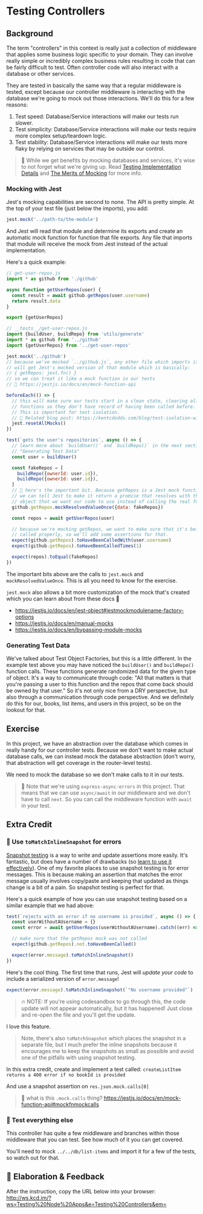 # Testing Controllers

## Background

The term "controllers" in this context is really just a collection of middleware
that applies some business logic specific to your domain. They can involve
really simple or incredibly complex business rules resulting in code that can be
fairly difficult to test. Often controller code will also interact with a
database or other services.

They are tested in basically the same way that a regular middleware is tested,
except because our controller middleware is interacting with the database we're
going to mock out those interactions. We'll do this for a few reasons:

1. Test speed: Database/Service interactions will make our tests run slower.
2. Test simplicity: Database/Service interactions will make our tests require
   more complex setup/teardown logic.
3. Test stability: Database/Service interactions will make our tests more flaky
   by relying on services that may be outside our control.

> 🦉 While we get benefits by mocking databases and services, it's wise to not
> forget what we're giving up. Read
> [Testing Implementation Details](https://kentcdodds.com/blog/testing-implementation-details)
> and [The Merits of Mocking](https://kentcdodds.com/blog/the-merits-of-mocking)
> for more info.

### Mocking with Jest

Jest's mocking capabilities are second to none. The API is pretty simple. At the
top of your test file (just below the imports), you add:

```javascript
jest.mock('../path-to/the-module')
```

And Jest will read that module and determine its exports and create an automatic
mock function for function that file exports. Any file that imports that module
will receive the mock from Jest instead of the actual implementation.

Here's a quick example:

```javascript
// get-user-repos.js
import * as github from './github'

async function getUserRepos(user) {
  const result = await github.getRepos(user.username)
  return result.data
}

export {getUserRepos}

// __tests__/get-user-repos.js
import {buildUser, buildRepo} from 'utils/generate'
import * as github from '../github'
import {getUserRepos} from '../get-user-repos'

jest.mock('../github')
// because we've mocked `../github.js`, any other file which imports it
// will get Jest's mocked version of that module which is basically:
// { getRepos: jest.fn() }
// so we can treat it like a mock function in our tests
// 📜 https://jestjs.io/docs/en/mock-function-api

beforeEach(() => {
  // this will make sure our tests start in a clean state, clearing all mock
  // functions so they don't have record of having been called before.
  // This is important for test isolation.
  // 📜 Related blog post: https://kentcdodds.com/blog/test-isolation-with-react
  jest.resetAllMocks()
})

test(`gets the user's repositories`, async () => {
  // learn more about `buildUser()` and `buildRepo()` in the next section
  // "Generating Test Data"
  const user = buildUser()

  const fakeRepos = [
    buildRepo({ownerId: user.id}),
    buildRepo({ownerId: user.id}),
  ]
  // 🦉 here's the important bit. Because getRepos is a Jest mock function,
  // we can tell Jest to make it return a promise that resolves with the
  // object that we want our code to use instead of calling the real function.
  github.getRepos.mockResolvedValueOnce({data: fakeRepos})

  const repos = await getUserRepos(user)

  // because we're mocking getRepos, we want to make sure that it's being
  // called properly, so we'll add some assertions for that.
  expect(github.getRepos).toHaveBeenCalledWith(user.username)
  expect(github.getRepos).toHaveBeenCalledTimes(1)

  expect(repos).toEqual(fakeRepos)
})
```

The important bits above are the calls to `jest.mock` and
`mockResolvedValueOnce`. This is all you need to know for the exercise.

`jest.mock` also allows a bit more customization of the mock that's created
which you can learn about from these docs 📜

- https://jestjs.io/docs/en/jest-object#jestmockmodulename-factory-options
- https://jestjs.io/docs/en/manual-mocks
- https://jestjs.io/docs/en/bypassing-module-mocks

### Generating Test Data

We've talked about Test Object Factories, but this is a little different. In the
example test above you may have noticed the `buildUser()` and `buildRepo()`
function calls. These functions generate randomized data for the given type of
object. It's a way to communicate through code: "All that matters is that you're
passing a user to this function and the repos that come back should be owned by
that user." So it's not only nice from a DRY perspective, but also through a
communication through code perspective. And we definitely do this for our,
books, list items, and users in this project, so be on the lookout for that.

## Exercise

In this project, we have an abstraction over the database which comes in really
handy for our controller tests. Because we don't want to make actual database
calls, we can instead mock the database abstraction (don't worry, that
abstraction will get coverage in the router-level tests).

We need to mock the database so we don't make calls to it in our tests.

> 🦉 Note that we're using `express-async-errors` in this project. That means
> that we can use `async/await` in our middleware and we don't have to call
> `next`. So you can call the middleware function with `await` in your test.

## Extra Credit

### 💯 Use `toMatchInlineSnapshot` for errors

[Snapshot testing](https://jestjs.io/docs/en/snapshot-testing) is a way to write
and update assertions more easily. It's fantastic, but does have a number of
drawbacks (so
[learn to use it effectively](https://kentcdodds.com/blog/effective-snapshot-testing)).
One of my favorite places to use snapshot testing is for error messages. This is
because making an assertion that matches the error message usually involves
copy/paste and keeping that updated as things change is a bit of a pain. So
snapshot testing is perfect for that.

Here's a quick example of how you can use snapshot testing based on a similar
example that we had above:

```javascript
test(`rejects with an error if no username is provided`, async () => {
  const userWithoutAUsername = {}
  const error = await getUserRepos(userWithoutAUsername).catch((err) => err)

  // make sure that the getRepos mock was not called
  expect(github.getRepos).not.toHaveBeenCalled()

  expect(error.message).toMatchInlineSnapshot()
})
```

Here's the cool thing. The first time that runs, Jest will _update your code_ to
include a serialized version of `error.message`!

```javascript
expect(error.message).toMatchInlineSnapshot(`"No username provided"`)
```

> 🔥 NOTE: If you're using codesandbox to go through this, the code update will
> not appear automatically, but it has happened! Just close and re-open the file
> and you'll get the update.

I love this feature.

> Note, there's also `toMatchSnapshot` which places the snapshot in a separate
> file, but I much prefer the inline snapshots because it encourages me to keep
> the snapshots as small as possible and avoid one of the pitfalls with using
> snapshot testing.

In this extra credit, create and implement a test called:
`createListItem returns a 400 error if no bookId is provided`

And use a snapshot assertion on `res.json.mock.calls[0]`

> 📜 what is this `.mock.calls` thing?
> https://jestjs.io/docs/en/mock-function-api#mockfnmockcalls

### 💯 Test everything else

This controller has quite a few middleware and branches within those middleware
that you can test. See how much of it you can get covered.

You'll need to mock `../../db/list-items` and import it for a few of the tests,
so watch out for that.

## 🦉 Elaboration & Feedback

After the instruction, copy the URL below into your browser:
http://ws.kcd.im/?ws=Testing%20Node%20Apps&e=Testing%20Controllers&em=
